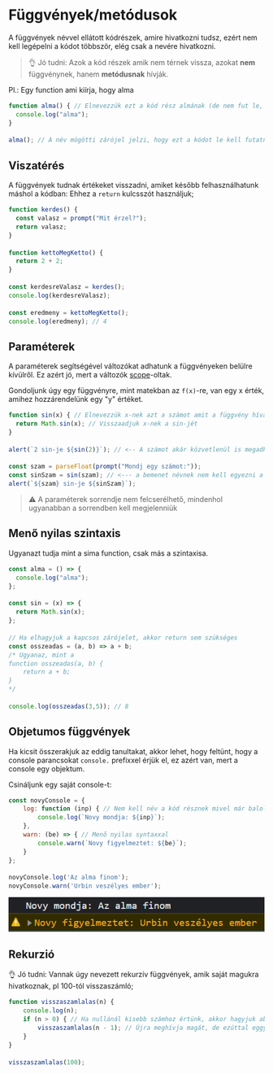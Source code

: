 # Függvények/metódusok

A függvények névvel ellátott kódrészek, amire hivatkozni tudsz, ezért nem kell legépelni a kódot többször, elég csak a nevére hivatkozni.

> :ok_hand: Jó tudni: Azok a kód részek amik nem térnek vissza, azokat **nem** függvénynek, hanem **metódusnak** hívják.

Pl.: Egy function ami kiírja, hogy alma

```js
function alma() { // Elnevezzük ezt a kód rész almának (de nem fut le, csak elnevezzük)
  console.log("alma");
}

alma(); // A név mögötti zárójel jelzi, hogy ezt a kódot le kell futatni
```

## Viszatérés

A függvények tudnak értékeket visszadni, amiket később felhasználhatunk máshol a kódban:
Ehhez a `return` kulcsszót használjuk;

```js
function kerdes() {
  const valasz = prompt("Mit érzel?");
  return valasz;
}

function kettoMegKetto() {
  return 2 + 2;
}

const kerdesreValasz = kerdes();
console.log(kerdesreValasz);

const eredmeny = kettoMegKetto();
console.log(eredmeny); // 4
```

## Paraméterek

A paraméterek segítségével változókat adhatunk a függvényeken belülre kívülről.
Ez azért jó, mert a változók [scope](../Elso/valtozo.md#scopeok)-oltak.

Gondoljunk úgy egy függvényre, mint matekban az `f(x)`-re, van egy x érték, amihez hozzárendelünk egy "y" értéket.

```js
function sin(x) { // Elnevezzük x-nek azt a számot amit a függvény híváskor beírunk, x csak a function határain belül létezik
  return Math.sin(x); // Visszaadjuk x-nek a sin-jét
}

alert(`2 sin-je ${sin(2)}`); // <-- A számot akár közvetlenül is megadhatjuk

const szam = parseFloat(prompt("Mondj egy számot:"));
const sinSzam = sin(szam); // <--- a bemenet névnek nem kell egyezni a paraméter névvel
alert(`${szam} sin-je ${sinSzam}`);
```

> :warning: A paraméterek sorrendje nem felcserélhető, mindenhol ugyanabban a sorrendben kell megjelenniük

## Menő nyilas szintaxis

Ugyanazt tudja mint a sima function, csak más a szintaxisa.

```js
const alma = () => {
  console.log("alma");
};

const sin = (x) => {
  return Math.sin(x);
};

// Ha elhagyjuk a kapcsos zárójelet, akkor return sem szükséges
const osszeadas = (a, b) => a + b;
/* Ugyanaz, mint a
function osszeadas(a, b) {
    return a + b;
}
*/

console.log(osszeadas(3,5)); // 8
```

## Objetumos függvények

Ha kicsit összerakjuk az eddig tanultakat, akkor lehet, hogy feltünt, hogy a console parancsokat `console.` prefixxel érjük el, ez azért van, mert a console egy objektum.

Csináljunk egy saját console-t:

```js
const novyConsole = {
    log: function (inp) { // Nem kell név a kód résznek mivel már baloldalt megadtuk
        console.log(`Novy mondja: ${inp}`);
    },
    warn: (be) => { // Menő nyilas syntaxxal
        console.warn(`Novy figyelmeztet: ${be}`);
    }
};

novyConsole.log('Az alma finom');
novyConsole.warn('Urbin veszélyes ember');
```
![custom log](./assets/customLog.png)

## Rekurzió

:ok_hand: Jó tudni: Vannak úgy nevezett rekurzív függvények, amik saját magukra hivatkoznak, pl 100-tól visszaszámló;

```js
function visszaszamlalas(n) {
    console.log(n);
    if (n > 0) { // Ha nullánál kisebb számhoz értünk, akkor hagyjuk abba
        visszaszamlalas(n - 1); // Újra meghívja magát, de ezúttal eggyel kevesebbre
    }
}

visszaszamlalas(100);
```
